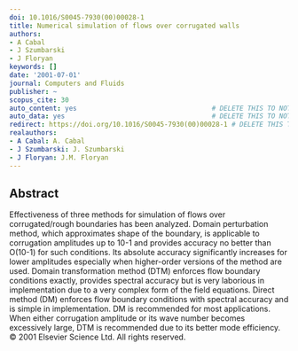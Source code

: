 ```yaml
---
doi: 10.1016/S0045-7930(00)00028-1
title: Numerical simulation of flows over corrugated walls
authors:
- A Cabal
- J Szumbarski
- J Floryan
keywords: []
date: '2001-07-01'
journal: Computers and Fluids
publisher: ~
scopus_cite: 30
auto_content: yes                                  # DELETE THIS TO NOT AUTO GENERATE CONTENT
auto_data: yes                                     # DELETE THIS TO NOT AUTO GENERATE METADATA
redirect: https://doi.org/10.1016/S0045-7930(00)00028-1 # DELETE THIS TO NOT REDIRECT
realauthors:
- A Cabal: A. Cabal
- J Szumbarski: J. Szumbarski
- J Floryan: J.M. Floryan
---
```



## Abstract
Effectiveness of three methods for simulation of flows over corrugated/rough boundaries has been analyzed. Domain perturbation method, which approximates shape of the boundary, is applicable to corrugation amplitudes up to 10-1 and provides accuracy no better than O(10-1) for such conditions. Its absolute accuracy significantly increases for lower amplitudes especially when higher-order versions of the method are used. Domain transformation method (DTM) enforces flow boundary conditions exactly, provides spectral accuracy but is very laborious in implementation due to a very complex form of the field equations. Direct method (DM) enforces flow boundary conditions with spectral accuracy and is simple in implementation. DM is recommended for most applications. When either corrugation amplitude or its wave number becomes excessively large, DTM is recommended due to its better mode efficiency. © 2001 Elsevier Science Ltd. All rights reserved.

